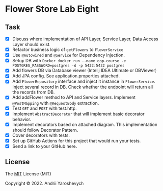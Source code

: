 # Flower Store Lab Eight

## Task

- [x] Discuss where implementation of API Layer, Service Layer, Data Access Layer should exist.
- [x] Refactor business logic of `getFlowers` to `FlowerService`
- [x] Use `@Autowired` and `@Service` for Dependency Injection.
- [x] Setup DB with `Docker docker run --name oop-course -e POSTGRES_PASSWORD=postgres -d -p 5432:5432 postgres`
- [x] Add flowers DB via Database viewer (Intellj IDEA Ultimate or DBViewer)
- [x] Add JPA config. See application.properties attached.
- [x] Add `FlowerRepository` interface and inject it instance in `FlowerService`. 
Inject several record in DB. Check whether the endpoint will return all the records from DB.
- [x] Add addFlower method to API and Service layers. Implement `@PostMapping` with `@RequestBody` extraction.
- [x] Test `GET` and `POST` with test.http.
- [x] Implement `AbstractDecorator` that will implement basic decorator behavior.
- [x] Implement decorators based on attached diagram. This implementation should follow <a src="https://refactoring.guru/design-patterns/decorator">Decorator Pattern.</a>
- [x] Cover decorators with tests.
- [x] Set up GitHub Actions for this project that would run your tests.
- [x] Send a link to your GitHub here.

## License

The [MIT](https://choosealicense.com/licenses/mit/) License (MIT)

Copyright © 2022. Andrii Yaroshevych
